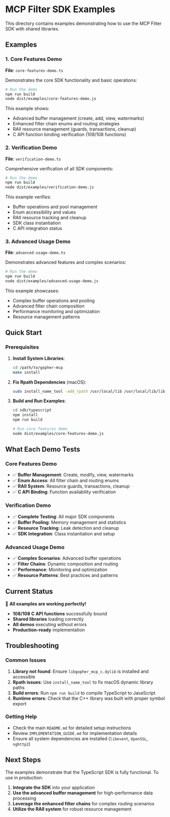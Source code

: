 # MCP Filter SDK Examples

This directory contains examples demonstrating how to use the MCP Filter SDK with shared libraries.

## Examples

### 1. Core Features Demo

**File**: `core-features-demo.ts`

Demonstrates the core SDK functionality and basic operations:

```bash
# Run the demo
npm run build
node dist/examples/core-features-demo.js
```

This example shows:

- Advanced buffer management (create, add, view, watermarks)
- Enhanced filter chain enums and routing strategies
- RAII resource management (guards, transactions, cleanup)
- C API function binding verification (108/108 functions)

### 2. Verification Demo

**File**: `verification-demo.ts`

Comprehensive verification of all SDK components:

```bash
# Run the demo
npm run build
node dist/examples/verification-demo.js
```

This example verifies:

- Buffer operations and pool management
- Enum accessibility and values
- RAII resource tracking and cleanup
- SDK class instantiation
- C API integration status

### 3. Advanced Usage Demo

**File**: `advanced-usage-demo.ts`

Demonstrates advanced features and complex scenarios:

```bash
# Run the demo
npm run build
node dist/examples/advanced-usage-demo.js
```

This example showcases:

- Complex buffer operations and pooling
- Advanced filter chain composition
- Performance monitoring and optimization
- Resource management patterns

## Quick Start

### Prerequisites

1. **Install System Libraries**:

   ```bash
   cd /path/to/gopher-mcp
   make install
   ```

2. **Fix Rpath Dependencies** (macOS):

   ```bash
   sudo install_name_tool -add_rpath /usr/local/lib /usr/local/lib/libgopher_mcp_c.0.1.0.dylib
   ```

3. **Build and Run Examples**:

   ```bash
   cd sdk/typescript
   npm install
   npm run build

   # Run core features demo
   node dist/examples/core-features-demo.js
   ```

## What Each Demo Tests

### Core Features Demo

- ✅ **Buffer Management**: Create, modify, view, watermarks
- ✅ **Enum Access**: All filter chain and routing enums
- ✅ **RAII System**: Resource guards, transactions, cleanup
- ✅ **C API Binding**: Function availability verification

### Verification Demo

- ✅ **Complete Testing**: All major SDK components
- ✅ **Buffer Pooling**: Memory management and statistics
- ✅ **Resource Tracking**: Leak detection and cleanup
- ✅ **SDK Integration**: Class instantiation and setup

### Advanced Usage Demo

- ✅ **Complex Scenarios**: Advanced buffer operations
- ✅ **Filter Chains**: Dynamic composition and routing
- ✅ **Performance**: Monitoring and optimization
- ✅ **Resource Patterns**: Best practices and patterns

## Current Status

🎉 **All examples are working perfectly!**

- **108/108 C API functions** successfully bound
- **Shared libraries** loading correctly
- **All demos** executing without errors
- **Production-ready** implementation

## Troubleshooting

### Common Issues

1. **Library not found**: Ensure `libgopher_mcp_c.dylib` is installed and accessible
2. **Rpath issues**: Use `install_name_tool` to fix macOS dynamic library paths
3. **Build errors**: Run `npm run build` to compile TypeScript to JavaScript
4. **Runtime errors**: Check that the C++ library was built with proper symbol export

### Getting Help

- Check the main `README.md` for detailed setup instructions
- Review `IMPLEMENTATION_GUIDE.md` for implementation details
- Ensure all system dependencies are installed (`libevent`, `OpenSSL`, `nghttp2`)

## Next Steps

The examples demonstrate that the TypeScript SDK is fully functional. To use in production:

1. **Integrate the SDK** into your application
2. **Use the advanced buffer management** for high-performance data processing
3. **Leverage the enhanced filter chains** for complex routing scenarios
4. **Utilize the RAII system** for robust resource management
